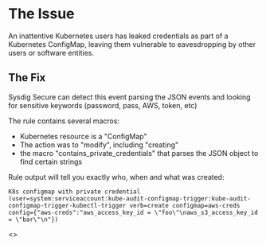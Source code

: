 
# The Issue
An inattentive Kubernetes users has leaked credentials as part of a Kubernetes ConfigMap, leaving them vulnerable to eavesdropping by other users or software entities.

## The Fix
Sysdig Secure can detect this event parsing the JSON events and looking for sensitive keywords (password, pass, AWS, token, etc)

The rule contains several macros:
 - Kubernetes resource is a "ConfigMap"
 - The action was to "modify", including "creating"
- the macro "contains_private_credentials" that parses the JSON object to find certain strings

Rule output will tell you exactly who, when and what was created:

```
K8s configmap with private credential (user=system:serviceaccount:kube-audit-configmap-trigger:kube-audit-configmap-trigger-kubectl-trigger verb=create configmap=aws-creds config={"aws-creds":"aws_access_key_id = \"foo\"\naws_s3_access_key_id = \"bar\"\n"})
```

<<Add screenshots to give context>>
